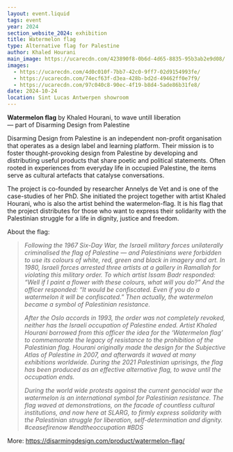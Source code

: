 ```yaml
---
layout: event.liquid
tags: event
year: 2024
section_website_2024: exhibition
title: Watermelon flag
type: Alternative flag for Palestine
author: Khaled Hourani
main_image: https://ucarecdn.com/423890f8-0b6d-4d65-8835-95b3ab2e9d08/
images:
  - https://ucarecdn.com/4d0c010f-7bb7-42c0-9ff7-02d9154993fe/
  - https://ucarecdn.com/74ecf63f-d3ea-428b-bd2d-49462ff0e7f9/
  - https://ucarecdn.com/97c040c8-90ec-4f19-b8d4-5ade86b31fe8/
date: 2024-10-24
location: Sint Lucas Antwerpen showroom
---
```

**Watermelon flag** by Khaled Hourani, to wave untill liberation\
— part of Disarming Design from Palestine

Disarming Design from Palestine is an independent non-profit organisation that operates as a design label and learning platform. Their mission is to foster thought-provoking design from Palestine by developing and distributing useful products that share poetic and political statements. Often rooted in experiences from everyday life in occupied Palestine, the items serve as cultural artefacts that catalyse conversations.

The project is co-founded by researcher Annelys de Vet and is one of the case-studies of her PhD. She initiated the project together with artist Khaled Hourani, who is also the artist behind the watermelon-flag. It is his flag that the project distributes for those who want to express their solidarity with the Palestinian struggle for a life in dignity, justice and freedom.

About the flag:

> *Following the 1967 Six-Day War, the Israeli military forces unilaterally criminalised the flag of Palestine — and Palestinians were forbidden to use its colours of white, red, green and black in imagery and art. In 1980, Israeli forces arrested three artists at a gallery in Ramallah for violating this military order. To which artist Issam Badr responded: “Well if I paint a flower with these colours, what will you do?” And the officer responded: “It would be confiscated. Even if you do a watermelon it will be confiscated.” Then actually, the watermelon became a symbol of Palestinian resistance.*
>
> *After the Oslo accords in 1993, the order was not completely revoked, neither has the Israeli occupation of Palestine ended. Artist Khaled Hourani borrowed from this officer the idea for the ‘Watermelon flag’ to commemorate the legacy of resistance to the prohibition of the Palestinian flag. Hourani originally made the design for the Subjective Atlas of Palestine in 2007, and afterwards it waved at many exhibitions worldwide. During the 2021 Palestinian uprisings, the flag has been produced as an effective alternative flag, to wave until the occupation ends.* 
>
> *During the world wide protests against the current genocidal war the watermelon is an international symbol for Palestinian resistance. The flag  waved at demonstrations, on the facade of countless cultural institutions, and now here at SLARG, to firmly express solidarity with the Palestinian struggle for liberation, self-determination and dignity. #ceasefirenow #endtheoccupation #BDS*

More: https://disarmingdesign.com/product/watermelon-flag/
